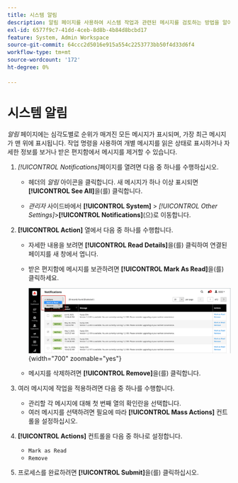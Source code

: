 ```yaml
---
title: 시스템 알림
description: 알림 페이지를 사용하여 시스템 작업과 관련된 메시지를 검토하는 방법을 알아봅니다.
exl-id: 6577f9c7-41dd-4ceb-8d8b-4b84d8bcbd17
feature: System, Admin Workspace
source-git-commit: 64ccc2d5016e915a554c2253773bb50f4d33d6f4
workflow-type: tm+mt
source-wordcount: '172'
ht-degree: 0%

---
```


# 시스템 알림

_알림_ 페이지에는 심각도별로 순위가 매겨진 모든 메시지가 표시되며, 가장 최근 메시지가 맨 위에 표시됩니다. 작업 명령을 사용하여 개별 메시지를 읽은 상태로 표시하거나 자세한 정보를 보거나 받은 편지함에서 메시지를 제거할 수 있습니다.

1. _[!UICONTROL Notifications]_&#x200B;페이지를 열려면 다음 중 하나를 수행하십시오.

   - 헤더의 _알림_ 아이콘을 클릭합니다. 새 메시지가 하나 이상 표시되면 **[!UICONTROL See All]**&#x200B;을(를) 클릭합니다.

   - _관리자_ 사이드바에서 **[!UICONTROL System]** > _[!UICONTROL Other Settings]_>**[!UICONTROL Notifications]**(으)로 이동합니다.

1. **[!UICONTROL Action]** 열에서 다음 중 하나를 수행합니다.

   - 자세한 내용을 보려면 **[!UICONTROL Read Details]**&#x200B;을(를) 클릭하여 연결된 페이지를 새 창에서 엽니다.

   - 받은 편지함에 메시지를 보관하려면 **[!UICONTROL Mark As Read]**&#x200B;을(를) 클릭하세요.

     ![관리자 - 알림](./assets/admin-notifications-mark-as-read.png){width="700" zoomable="yes"}

   - 메시지를 삭제하려면 **[!UICONTROL Remove]**&#x200B;을(를) 클릭합니다.

1. 여러 메시지에 작업을 적용하려면 다음 중 하나를 수행합니다.

   - 관리할 각 메시지에 대해 첫 번째 열의 확인란을 선택합니다.
   - 여러 메시지를 선택하려면 필요에 따라 **[!UICONTROL Mass Actions]** 컨트롤을 설정하십시오.

1. **[!UICONTROL Actions]** 컨트롤을 다음 중 하나로 설정합니다.

   - `Mark as Read`
   - `Remove`

1. 프로세스를 완료하려면 **[!UICONTROL Submit]**&#x200B;을(를) 클릭하십시오.
